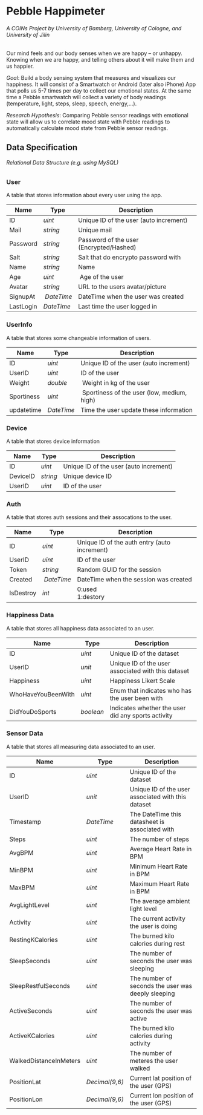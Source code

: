 # Pebble Happimeter
###### A COINs Project by University of Bamberg, University of Cologne, and University of Jilin

Our mind feels and our body senses when we are happy – or unhappy. Knowing when we are happy, and telling others about it will make them and us happier.

*Goal*: Build a body sensing system that measures and visualizes our happiness. It will consist of a Smartwatch or Android (later also iPhone) App that polls us 5-7 times per day to collect our emotional states. At the same time a Pebble smartwatch will collect a variety of body readings (temperature, light, steps, sleep, speech, energy,…).

*Research Hypothesis*: Comparing Pebble sensor readings with emotional state will allow us to correlate mood state with Pebble readings to automatically calculate mood state from Pebble sensor readings.

## Data Specification
###### Relational Data Structure (e.g. using MySQL)

### User
A table that stores information about every user using the app.

Name | Type | Description
--- | --- | ---
ID | *uint* | Unique ID of the user (auto increment)
Mail | *string* | Unique mail
Password | *string* | Password of the user (Encrypted/Hashed)
Salt | *string* | Salt that do encrypto password with
Name | *string* | Name
Age | *uint* | Age of the user
Avatar | *string* |URL to the users avatar/picture
SignupAt | *DateTime* | DateTime when the user was created
LastLogin | *DateTime* | Last time the user logged in

### UserInfo
A table that stores some changeable information of users.

Name | Type | Description
--- | --- | ---
ID | *uint* | Unique ID of the user (auto increment)
UserID | *uint* | ID of the user
Weight | *double* | Weight in kg of the user
Sportiness | *uint* | Sportiness of the user (low, medium, high)
updatetime | *DateTime* | Time the user update these information

### Device
A table that stores device information

Name | Type | Description
--- | --- | ---
ID | *uint* | Unique ID of the user (auto increment)
DeviceID | *string* | Unique device ID
UserID | *uint* | ID of the user

### Auth
A table that stores auth sessions and their assocations to the user.

Name | Type | Description
--- | --- | ---
ID | *uint* | Unique ID of the auth entry (auto increment)
UserID | *uint* | ID of the user
Token | *string* | Random GUID for the session
Created | *DateTime* | DateTime when the session was created
IsDestroy | *int* | 0:used <br /> 1:destory

### Happiness Data
A table that stores all happiness data associated to an user.

Name | Type | Description
--- | --- | ---
ID | *uint* | Unique ID of the dataset
UserID | *unit* | Unique ID of the user associated with this dataset
Happiness | *uint* | Happiness Likert Scale
WhoHaveYouBeenWith | *uint* | Enum that indicates who has the user been with
DidYouDoSports | *boolean* | Indicates whether the user did any sports activity

### Sensor Data
A table that stores all measuring data associated to an user.

Name | Type | Description
--- | --- | ---
ID | *uint* | Unique ID of the dataset
UserID | *unit* | Unique ID of the user associated with this dataset
Timestamp | *DateTime* | The DateTime this datasheet is associated with
Steps | *uint* | The number of steps
AvgBPM | *uint* | Average Heart Rate in BPM
MinBPM | *uint* | Minimum Heart Rate in BPM
MaxBPM | *uint* | Maximum Heart Rate in BPM
AvgLightLevel | *uint* | The average ambient light level
Activity | *uint* | The current activity the user is doing
RestingKCalories | *uint* | The burned kilo calories during rest
SleepSeconds | *uint* | The number of seconds the user was sleeping
SleepRestfulSeconds | *uint* | The number of seconds the user was deeply sleeping
ActiveSeconds | *uint* | The number of seconds the user was active
ActiveKCalories | *uint* | The burned kilo calories during activity
WalkedDistanceInMeters | *uint* | The number of meteres the user walked
PositionLat | *Decimal(9,6)* | Current lat position of the user (GPS)
PositionLon | *Decimal(9,6)* | Current lon position of the user (GPS)
